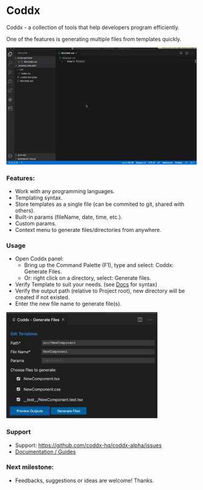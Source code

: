# Coddx

Coddx - a collection of tools that help developers program efficiently.

One of the features is generating multiple files from templates quickly.

<img src="docs/media/coddx-demo.gif" />

### Features:

- Work with any programming languages.
- Templating syntax.
- Store templates as a single file (can be commited to git, shared with others).
- Built-in params (fileName, date, time, etc.).
- Custom params.
- Context menu to generate files/directories from anywhere.

### Usage

- Open Coddx panel:
  - Bring up the Command Palette (F1), type and select: Coddx: Generate Files.
  - Or: right click on a directory, select: Generate files.
- Verify Template to suit your needs. (see <a href="https://github.com/coddx-hq/coddx-alpha/blob/master/docs/documentation.md">Docs</a> for syntax)
- Verify the output path (relative to Project root), new directory will be created if not existed.
- Enter the new file name to generate file(s).

<img src="docs/media/panel.png" height="280" />

### Support

- Support: https://github.com/coddx-hq/coddx-alpha/issues
- <a href="https://github.com/coddx-hq/coddx-alpha/blob/master/docs/documentation.md">Documentation / Guides</a>

### Next milestone:

- Feedbacks, suggestions or ideas are welcome! Thanks.
